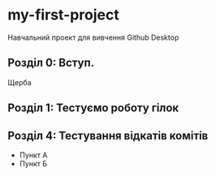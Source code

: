 # my-first-project
Навчальний проект для вивчення Github Desktop

## Розділ 0: Вступ.
Щерба
## Розділ 1: Тестуємо роботу гілок 

## Розділ 4: Тестування відкатів комітів

*   Пункт А
*   Пункт Б